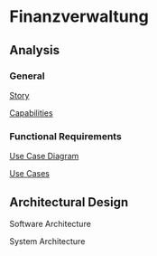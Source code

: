 # Finanzverwaltung

## Analysis

### General

[Story](./pages/story.md)

[Capabilities](./pages/capabilities.md)

### Functional Requirements

[Use Case Diagram](./pages/use_case_diagram.md)

[Use Cases](./pages/use_cases.md)

## Architectural Design

Software Architecture

System Architecture

